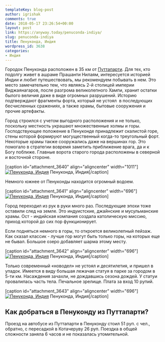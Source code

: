 ```yaml
---
templateKey: blog-post
author: igrishak
comments: true
date: 2018-05-17 23:26:54+00:00
layout: post
link: https://anyway.today/penuconda-indiya/
slug: penuconda-indiya
title: Пенуконда, Индия
wordpress_id: 3638
categories:
- Индия
---
```


Городок Пенуконда расположен в 35 км от [Путтапарти](https://anyway.today/puttaparty/). Для тех, кто подолгу живет в ашраме Прашанти Нилаям, интересуется историей Индии и любит путешествовать, мы рекомендуем побывать в нем. Это место замечательно тем, что являясь 2-й столицей империи Виджаянагаров, после разгрома великолепного Хампи, хранит остатки былого величия даже в виде огромных разрушений. Историю подтверждают фрагменты форта, который не устоял  в последующих бесчисленных сражениях, а также храмы, бытовые сооружения и прочие артефакты.


<!-- more -->


Город строился с учетом выгодного расположения и не только, поскольку местность украшают множественные холмы и горы. Господствующее положение в Пенуконде принадлежит скалистой горе, стены которой формируют могущественный когда-то треугольный форт. Некоторые храмы также сооружались даже на вершинах гор. Это помогало в стратегии вовремя заметить приближение врага, да и к Богу поближе. Главные ворота старого города расположены в северной и восточной стороне.




[caption id="attachment_3640" align="aligncenter" width="1011"][![Пенуконда, Индия](https://anyway.today/wp-content/uploads/2018/05/2.jpg)](https://anyway.today/wp-content/uploads/2018/05/2.jpg) Пенуконда, Индия[/caption]

Немного южнее от Пенуконды находится огромный водоем.

[caption id="attachment_3641" align="aligncenter" width="696"][![Пенуконда, Индия](https://anyway.today/wp-content/uploads/2018/05/3-1024x768.jpg)](https://anyway.today/wp-content/uploads/2018/05/3.jpg) Пенуконда, Индия[/caption]


Город переходил из рук в руки много раз. Последующие эпохи тоже оставили след на земле. Это индуистские, джайнские и мусульманские храмы. Ост - индийская компания создала католическую миссию, приход которой до сих пор функционирует.




Если подняться немного в горы, то откроется великолепный пейзаж. Как сказал классик - лучше гор могут быть только горы, на которых еще не бывал. Большое озеро добавляет шарма этому месту.




[caption id="attachment_3642" align="aligncenter" width="696"][![Пенуконда, Индия](https://anyway.today/wp-content/uploads/2018/05/4-1024x768.jpg)](https://anyway.today/wp-content/uploads/2018/05/4.jpg) Пенуконда, Индия[/caption]


Только современный «новодел» не устоял и десятилетия, и пришел в упадок. Имеется в виду большая лежачая статуя в парке за городом в 5-ти км. Насаждения зачахли, не дождавшись сезона дождей. У статуи провалилась часть тела. Печальное зрелище. Плата за вход 10 рупий.




[caption id="attachment_3643" align="aligncenter" width="696"][![Пенуконда, Индия](https://anyway.today/wp-content/uploads/2018/05/5-1024x768.jpg)](https://anyway.today/wp-content/uploads/2018/05/5.jpg) Пенуконда, Индия[/caption]


## Как добраться в Пенуконду из Путтапарти?




Проезд на автобусе из Путтапарти в Пенуконду стоил 51 руп. с чел., обратно, с пересадкой в Котачеруву 26 руп. Поездка в общей сложности заняла 6 часов и не показалась утомительной.
